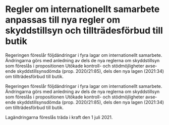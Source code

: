 # Regler om internationellt samarbete anpassas till nya regler om skyddstillsyn och tillträdesförbud till butik

Regeringen föreslår följd­ändringar i fyra lagar om inter­natio­nellt samarbete. Ändringarna görs med anled­ning av dels de nya reglerna om skydds­till­syn som föreslås i propo­sitionen Utökade kontroll- och stöd­möjlig­heter avse­ende skydds­till­syns­dömda (prop. 2020/21:85), dels den nya lagen (2021:34) om till­trädes­förbud till butik.

Regeringen föreslår följd­ändringar i fyra lagar om inter­natio­nellt samarbete. Ändringarna görs med anled­ning av dels de nya reglerna om skydds­till­syn som föreslås i propo­sitionen Utökade kontroll- och stöd­möjlig­heter avse­ende skydds­till­syns­dömda (prop. 2020/21:85), dels den nya lagen (2021:34) om till­trädes­förbud till butik.

Lag­ändring­arna föreslås träda i kraft den 1 juli 2021.
